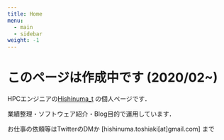 ```yaml
---
title: Home
menu:
  - main
  - sidebar
weight: -1
---
```


# このページは作成中です (2020/02~)
HPCエンジニアの[Hishinuma\_t][1] の個人ページです．

業績整理・ソフトウェア紹介・Blog目的で運用しています．

お仕事の依頼等はTwitterのDMか [hishinuma.toshiaki[at]gmail.com] まで

[1]:https://twitter.com/Hishinuma_t
